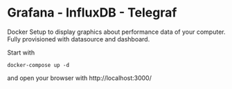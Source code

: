 # Grafana - InfluxDB - Telegraf

Docker Setup to display graphics about performance data of your computer. Fully provisioned with datasource and dashboard.

Start with
```
docker-compose up -d
```
and open your browser with http://localhost:3000/
